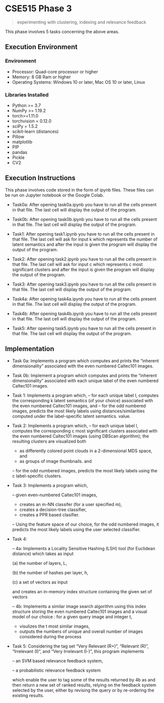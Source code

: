 

# CSE515 Phase 3 
> experimenting with clustering, indexing and relevance feedback

This phase involves 5 tasks concerning the above areas.

## Execution Environment

### Environment

- Processor: Quad-core processor or higher
- Memory: 8 GB Ram or higher
- Operating Systems: Windows 10 or later, Mac OS 10 or later, Linux

### Libraries Installed

- Python >= 3.7
- NumPy >= 1.19.2
- torch>=1.11.0
- torchvision = 0.12.0
- sciPy = 1.5.2
- scikit-learn (distances)
- Pillow
- matplotlib
- PIP
- pandas
- Pickle
- CV2


## Execution Instructions

This phase involves code stored in the form of ipynb files. These files can be run on Jupyter notebook or the Google Colab.

- Task0a: After opening task0a.ipynb you have to run all the cells present in that file. The last cell will display the output of the program.

- Task0b: After opening task0b.ipynb you have to run all the cells present in that file. The last cell will display the output of the program.

- Task1: After opening task1.ipynb you have to run all the cells present in that file. The last cell will ask for input k which represents the number of latent semantics and after the input is given the program will display the output of the program.
- Task2: After opening task2.ipynb you have to run all the cells present in that file. The last cell will ask for input c which represents c most significant clusters and after the input is given the program will display the output of the program.
- Task3: After opening task3.ipynb you have to run all the cells present in that file. The last cell will display the output of the program.
- Task4a: After opening task4a.ipynb you have to run all the cells present in that file. The last cell will display the output of the program.
- Task4b: After opening task4b.ipynb you have to run all the cells present in that file. The last cell will display the output of the program.
- Task5: After opening task5.ipynb you have to run all the cells present in that file. The last cell will display the output of the program.


## Implementation

- Task 0a: Implements a program which computes and prints the “inherent dimensionality” associated with the even numbered Caltec101 images.
- Task 0b: Implement a program which computes and prints the “inherent dimensionality” associated with each unique
label of the even numbered Caltec101 images.
- Task 1: Implements a program which,
    – for each unique label l, computes the corresponding k latent semantics (of your choice) associated with the even numbered Caltec101 images, and
    – for the odd numbered images, predicts the most likely labels using distances/similarities computed under the label-specific latent semantics.
value.
- Task 2: Implements a program which,
    – for each unique label l, computes the corresponding c most significant clusters associated with the even numbered Caltec101 images (using DBScan algorithm); the resulting clusters are visualized both

    - as differently colored point clouds in a 2-dimensional MDS space, and
    - as groups of image thumbnails.
        and

    – for the odd numbered images, predicts the most likely labels using the c label-specific clusters.
- Task 3: Implements a program which,

    – given even-numbered Caltec101 images,

    - creates an m-NN classifer (for a user specified m),
    - creates a decision-tree classifier,
    - creates a PPR based clasifier.

    – Using the feature space of our choice, for the odd numbered images, it predicts the most likely labels using the user selected classifier.

- Task 4:

    – 4a: Implements a Locality Sensitive Hashing (LSH) tool (for Euclidean distance) which takes as input 
    
    (a) the number of layers, L, 

    (b) the number of hashes per layer, h, 

    (c) a set of vectors as input

    and creates an in-memory index structure containing the given set of vectors

    – 4b: Implements a similar image search algorithm using this index structure storing the even numbered Caltec101
    images and a visual model of our choice : for a
    given query image and integer t,

    - visulizes the t most similar images,
    - outputs the numbers of unique and overall number of images considered during the process

- Task 5: Considering the tag set “Very Relevant (R+)”, “Relevant (R)”, “Irrelevant (I)”, and “Very Irrelevant (I-)”, this program implements 

    – an SVM based relevance feedback system,

    – a probabilistic relevance feedback system 

    which enable the user to tag some of the results returned by 4b as and then return a new set of ranked results, relying on the feedback system selected by the user, either by revising the query or by re-ordering the existing results.
